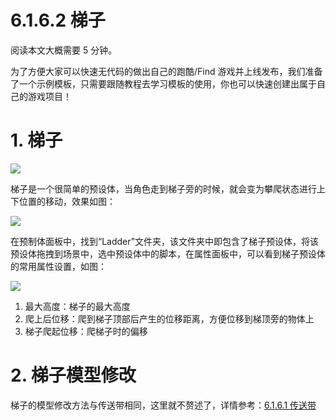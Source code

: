 # 6.1.6.2 梯子

阅读本文大概需要 5 分钟。

为了方便大家可以快速无代码的做出自己的跑酷/Find 游戏并上线发布，我们准备了一个示例模板，只需要跟随教程去学习模板的使用，你也可以快速创建出属于自己的游戏项目！

# 1. 梯子

![](https://wstatic-a1.233leyuan.com/productdocs/static/boxcn79c6u14hnd4h0PCqJhHYZc.png)

梯子是一个很简单的预设体，当角色走到梯子旁的时候，就会变为攀爬状态进行上下位置的移动，效果如图：

![](https://wstatic-a1.233leyuan.com/productdocs/static/boxcnFI907ERoldT65kJdHxwsDc.gif)

在预制体面板中，找到“Ladder”文件夹，该文件夹中即包含了梯子预设体，将该预设体拖拽到场景中，选中预设体中的脚本，在属性面板中，可以看到梯子预设体的常用属性设置，如图：

![](https://wstatic-a1.233leyuan.com/productdocs/static/boxcnzSiux6khtKsgLjhTkJ1Zrc.png)

1. 最大高度：梯子的最大高度
2. 爬上后位移：爬到梯子顶部后产生的位移距离，方便位移到梯顶旁的物体上
3. 梯子爬起位移：爬梯子时的偏移

# 2. 梯子模型修改

梯子的模型修改方法与传送带相同，这里就不赘述了，详情参考：[6.1.6.1 传送带](https://meta.feishu.cn/wiki/wikcnzX0lqS90u4PB2GgoDQC4We)
